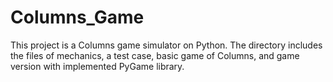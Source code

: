 # Columns_Game
This project is a Columns game simulator on Python.
The directory includes the files of mechanics, a test case, basic game of Columns,
and game version with implemented PyGame library.
